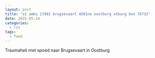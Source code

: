 ```yaml
---
layout: post
title: "a1 ambu 17992 brugsevaart 4501ne oostburg otburg bon 76732"
date: 2025-05-24
categories: 
  - rss
tags: 
  - feed
---
```


Traumaheli met spoed naar Brugsevaart in Oostburg
